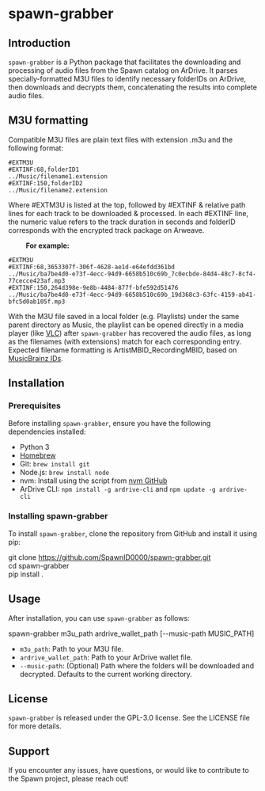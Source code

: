 # spawn-grabber

## Introduction
`spawn-grabber` is a Python package that facilitates the downloading and processing of audio files from the Spawn catalog on ArDrive. It parses specially-formatted M3U files to identify necessary folderIDs on ArDrive, then downloads and decrypts them, concatenating the results into complete audio files.

## M3U formatting
Compatible M3U files are plain text files with extension .m3u and the following format:
```
#EXTM3U
#EXTINF:68,folderID1
../Music/filename1.extension
#EXTINF:150,folderID2
../Music/filename2.extension
```
Where #EXTM3U is listed at the top, followed by #EXTINF & relative path lines for each track to be downloaded & processed.  In each #EXTINF line, the numeric value refers to the track duration in seconds and folderID corresponds with the encrypted track package on Arweave.
  
&nbsp;&nbsp;&nbsp;&nbsp;&nbsp;&nbsp;&nbsp;&nbsp; **For example:**
```
#EXTM3U
#EXTINF:68,3653307f-306f-4628-ae1d-e64efdd361bd
../Music/ba7be4d0-e73f-4ecc-94d9-6658b510c69b_7c0ecbde-84d4-48c7-8cf4-77cecce423af.mp3
#EXTINF:150,264d398e-9e8b-4484-877f-bfe592d51476
../Music/ba7be4d0-e73f-4ecc-94d9-6658b510c69b_19d368c3-63fc-4159-ab41-bfc5d0ab105f.mp3
```
With the M3U file saved in a local folder (e.g. Playlists) under the same parent directory as Music, the playlist can be opened directly in a media player (like [VLC](https://www.videolan.org/vlc/)) after `spawn-grabber` has recovered the audio files, as long as the filenames (with extensions) match for each corresponding entry.  Expected filename formatting is ArtistMBID_RecordingMBID, based on [MusicBrainz IDs](https://musicbrainz.org/doc/MusicBrainz_Identifier).  
  
## Installation

### Prerequisites
Before installing `spawn-grabber`, ensure you have the following dependencies installed:
- Python 3
- [Homebrew](https://brew.sh/)
- Git: `brew install git`
- Node.js: `brew install node`
- nvm: Install using the script from [nvm GitHub](https://github.com/nvm-sh/nvm)
- ArDrive CLI: `npm install -g ardrive-cli` and `npm update -g ardrive-cli`

### Installing spawn-grabber
To install `spawn-grabber`, clone the repository from GitHub and install it using pip:

git clone https://github.com/SpawnID0000/spawn-grabber.git  
cd spawn-grabber  
pip install .


## Usage
After installation, you can use `spawn-grabber` as follows:

spawn-grabber m3u_path ardrive_wallet_path [--music-path MUSIC_PATH]

- `m3u_path`: Path to your M3U file.
- `ardrive_wallet_path`: Path to your ArDrive wallet file.
- `--music-path`: (Optional) Path where the folders will be downloaded and decrypted. Defaults to the current working directory.

## License
`spawn-grabber` is released under the GPL-3.0 license. See the LICENSE file for more details.


## Support
If you encounter any issues, have questions, or would like to contribute to the Spawn project, please reach out!
